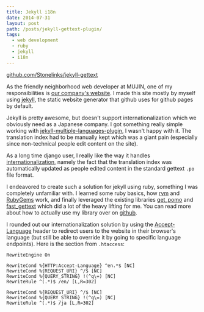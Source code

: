 ```yaml
---
title: Jekyll i18n
date: 2014-07-31
layout: post
path: /posts/jekyll-gettext-plugin/
tags: 
  - web development
  - ruby
  - jekyll
  - i18n
---
```



<div class="gh-container">
  <a href="https://github.com/Stonelinks/jekyll-gettext-plugin" class="btn btn-primary btn-lg btn-block">github.com/Stonelinks/jekyll-gettext</a>
</div>

As the friendly neighborhood web developer at MUJIN, one of my responsibilities is [our company's website](http://mujin.co.jp/). I made this site mostly by myself using [jekyll](http://jekyllrb.com/), the static website generator that github uses for github pages by default.

Jekyll is pretty awesome, but doesn't support internationalization which we obviously need as a Japanese company. I got something really simple working with [jekyll-multiple-languages-plugin](https://github.com/screeninteraction/jekyll-multiple-languages-plugin), I wasn't happy with it. The translation index had to be manually kept which was a giant pain (especially since non-technical people edit content on the site).

As a long time django user, I really like the way it handles [internationalization](https://docs.djangoproject.com/en/dev/topics/i18n/), namely the fact that the translation index was automatically updated as people edited content in the standard gettext `.po` file format.

I endeavored to create such a solution for jekyll using ruby, something I was completely unfamiliar with. I learned some ruby basics, how [rvm](https://rvm.io/) and [RubyGems](https://rubygems.org/) work, and finally leveraged the existing libraries [get_pomo](https://github.com/grosser/get_pomo) and [fast_gettext](https://github.com/grosser/fast_gettext) which did a lot of the heavy lifting for me. You can read more about how to actually use my library over on [github](https://github.com/Stonelinks/jekyll-gettext-plugin).

I rounded out our internationalization solution by using the [Accept-Language](http://www.w3.org/Protocols/rfc2616/rfc2616-sec14.html#sec14.4) header to redirect users to the website in their browser's language (but still be able to override it by going to specific language endpoints). Here is the section from  `.htaccess`:

```
RewriteEngine On

RewriteCond %{HTTP:Accept-Language} ^en.*$ [NC]
RewriteCond %{REQUEST_URI} ^/$ [NC]
RewriteCond %{QUERY_STRING} !(^q\=) [NC]
RewriteRule ^(.*)$ /en/ [L,R=302]

RewriteCond %{REQUEST_URI} ^/$ [NC]
RewriteCond %{QUERY_STRING} !(^q\=) [NC]
RewriteRule ^(.*)$ /ja [L,R=302]

```
